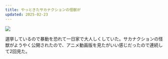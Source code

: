 ```yaml
---
title: やっときたサカナクションの怪獣が
updated: 2025-02-23
---
```

![](https://i.imgur.com/eqByJAw.jpeg)


選挙しているので暴動を恐れて一日家で大人しくしていた。サカナクションの怪獣がようやく公開されたので、アニメ動画版を見たがいい感じだったので連続して2回見た。